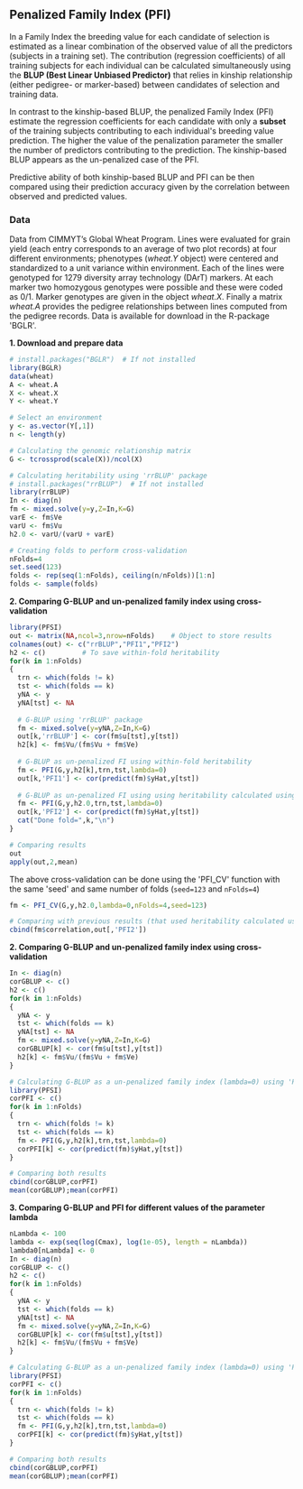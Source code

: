 ## Penalized Family Index (PFI)
In a Family Index the breeding value for each candidate of selection is estimated as a linear combination of the observed value of all the predictors (subjects in a training set). The contribution (regression coefficients) of all training subjects for each individual can be calculated simultaneously using the **BLUP (Best Linear Unbiased Predictor)** that relies in kinship relationship (either pedigree- or marker-based) between candidates of selection and training data. 

In contrast to the kinship-based BLUP, the penalized Family Index (PFI) estimate the regression coefficients for each candidate with only a **subset** of the training subjects contributing to each individual's breeding value prediction. The higher the value of the penalization parameter the smaller the number of predictors contributing to the prediction. The kinship-based BLUP appears as the un-penalized case of the PFI. 

Predictive ability of both kinship-based BLUP and PFI can be then compared using their prediction accuracy given by the correlation between observed and predicted values.

### Data
Data from CIMMYT’s Global Wheat Program. Lines were evaluated for grain yield (each entry corresponds to an average of two plot records) at four different environments; phenotypes (*wheat.Y* object) were centered and standardized to a unit variance within environment. Each of the lines were genotyped for 1279 diversity array technology (DArT) markers. At each marker two homozygous genotypes were possible and these were coded as 0/1. Marker genotypes are given in the object *wheat.X*. Finally a matrix *wheat.A* provides the pedigree relationships between lines computed from the pedigree records. Data is available for download in the R-package 'BGLR'.

**1. Download and prepare data**
```r
# install.packages("BGLR")  # If not installed
library(BGLR)
data(wheat)
A <- wheat.A
X <- wheat.X
Y <- wheat.Y

# Select an environment
y <- as.vector(Y[,1])
n <- length(y)

# Calculating the genomic relationship matrix
G <- tcrossprod(scale(X))/ncol(X)

# Calculating heritability using 'rrBLUP' package
# install.packages("rrBLUP")  # If not installed
library(rrBLUP)
In <- diag(n)
fm <- mixed.solve(y=y,Z=In,K=G)
varE <- fm$Ve
varU <- fm$Vu
h2.0 <- varU/(varU + varE)

# Creating folds to perform cross-validation
nFolds=4
set.seed(123)
folds <- rep(seq(1:nFolds), ceiling(n/nFolds))[1:n]
folds <- sample(folds)
```

**2. Comparing G-BLUP and un-penalized family index using cross-validation**
```r
library(PFSI)
out <- matrix(NA,ncol=3,nrow=nFolds)    # Object to store results
colnames(out) <- c("rrBLUP","PFI1","PFI2")
h2 <- c()         # To save within-fold heritability
for(k in 1:nFolds)
{
  trn <- which(folds != k)
  tst <- which(folds == k)
  yNA <- y
  yNA[tst] <- NA
  
  # G-BLUP using 'rrBLUP' package
  fm <- mixed.solve(y=yNA,Z=In,K=G)
  out[k,'rrBLUP'] <- cor(fm$u[tst],y[tst])
  h2[k] <- fm$Vu/(fm$Vu + fm$Ve)
  
  # G-BLUP as un-penalized FI using within-fold heritability
  fm <- PFI(G,y,h2[k],trn,tst,lambda=0)
  out[k,'PFI1'] <- cor(predict(fm)$yHat,y[tst])
  
  # G-BLUP as un-penalized FI using using heritability calculated using complete data
  fm <- PFI(G,y,h2.0,trn,tst,lambda=0)
  out[k,'PFI2'] <- cor(predict(fm)$yHat,y[tst])
  cat("Done fold=",k,"\n")
}

# Comparing results
out
apply(out,2,mean)
```
  
The above cross-validation can be done using the 'PFI_CV' function with the same 'seed' and same number of folds (`seed=123` and `nFolds=4`)

```r
fm <- PFI_CV(G,y,h2.0,lambda=0,nFolds=4,seed=123)

# Comparing with previous results (that used heritability calculated using complete data)
cbind(fm$correlation,out[,'PFI2'])
```

**2. Comparing G-BLUP and un-penalized family index using cross-validation**
```r
In <- diag(n)
corGBLUP <- c()
h2 <- c()
for(k in 1:nFolds)
{
  yNA <- y
  tst <- which(folds == k)
  yNA[tst] <- NA
  fm <- mixed.solve(y=yNA,Z=In,K=G)
  corGBLUP[k] <- cor(fm$u[tst],y[tst])
  h2[k] <- fm$Vu/(fm$Vu + fm$Ve)
}

# Calculating G-BLUP as a un-penalized family index (lambda=0) using 'PFSI' package
library(PFSI)
corPFI <- c()
for(k in 1:nFolds)
{
  trn <- which(folds != k)
  tst <- which(folds == k) 
  fm <- PFI(G,y,h2[k],trn,tst,lambda=0)
  corPFI[k] <- cor(predict(fm)$yHat,y[tst])
}

# Comparing both results
cbind(corGBLUP,corPFI)
mean(corGBLUP);mean(corPFI)
```

**3. Comparing G-BLUP and PFI for different values of the parameter lambda**
```r
nLambda <- 100
lambda <- exp(seq(log(Cmax), log(1e-05), length = nLambda))
lambda0[nLambda] <- 0
In <- diag(n)
corGBLUP <- c()
h2 <- c()
for(k in 1:nFolds)
{
  yNA <- y
  tst <- which(folds == k)
  yNA[tst] <- NA
  fm <- mixed.solve(y=yNA,Z=In,K=G)
  corGBLUP[k] <- cor(fm$u[tst],y[tst])
  h2[k] <- fm$Vu/(fm$Vu + fm$Ve)
}

# Calculating G-BLUP as a un-penalized family index (lambda=0) using 'PFSI' package
library(PFSI)
corPFI <- c()
for(k in 1:nFolds)
{
  trn <- which(folds != k)
  tst <- which(folds == k) 
  fm <- PFI(G,y,h2[k],trn,tst,lambda=0)
  corPFI[k] <- cor(predict(fm)$yHat,y[tst])
}

# Comparing both results
cbind(corGBLUP,corPFI)
mean(corGBLUP);mean(corPFI)
```
